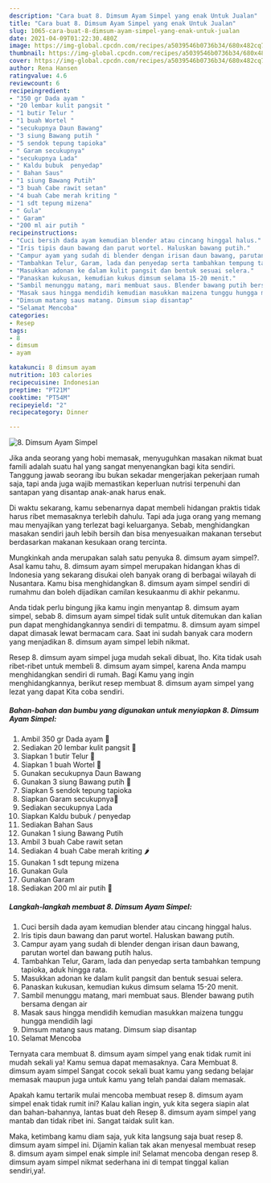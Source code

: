 ```yaml
---
description: "Cara buat 8. Dimsum Ayam Simpel yang enak Untuk Jualan"
title: "Cara buat 8. Dimsum Ayam Simpel yang enak Untuk Jualan"
slug: 1065-cara-buat-8-dimsum-ayam-simpel-yang-enak-untuk-jualan
date: 2021-04-09T01:22:30.480Z
image: https://img-global.cpcdn.com/recipes/a5039546b0736b34/680x482cq70/8-dimsum-ayam-simpel-foto-resep-utama.jpg
thumbnail: https://img-global.cpcdn.com/recipes/a5039546b0736b34/680x482cq70/8-dimsum-ayam-simpel-foto-resep-utama.jpg
cover: https://img-global.cpcdn.com/recipes/a5039546b0736b34/680x482cq70/8-dimsum-ayam-simpel-foto-resep-utama.jpg
author: Rena Hansen
ratingvalue: 4.6
reviewcount: 6
recipeingredient:
- "350 gr Dada ayam "
- "20 lembar kulit pangsit "
- "1 butir Telur "
- "1 buah Wortel "
- "secukupnya Daun Bawang"
- "3 siung Bawang putih "
- "5 sendok tepung tapioka"
- " Garam secukupnya"
- "secukupnya Lada"
- " Kaldu bubuk  penyedap"
- " Bahan Saus"
- "1 siung Bawang Putih"
- "3 buah Cabe rawit setan"
- "4 buah Cabe merah kriting "
- "1 sdt tepung mizena"
- " Gula"
- " Garam"
- "200 ml air putih "
recipeinstructions:
- "Cuci bersih dada ayam kemudian blender atau cincang hinggal halus."
- "Iris tipis daun bawang dan parut wortel. Haluskan bawang putih."
- "Campur ayam yang sudah di blender dengan irisan daun bawang, parutan wortel dan bawang putih halus."
- "Tambahkan Telur, Garam, lada dan penyedap serta tambahkan tempung tapioka, aduk hingga rata."
- "Masukkan adonan ke dalam kulit pangsit dan bentuk sesuai selera."
- "Panaskan kukusan, kemudian kukus dimsum selama 15-20 menit."
- "Sambil menunggu matang, mari membuat saus. Blender bawang putih bersama dengan air"
- "Masak saus hingga mendidih kemudian masukkan maizena tunggu hungga mendidih lagi"
- "Dimsum matang saus matang. Dimsum siap disantap"
- "Selamat Mencoba"
categories:
- Resep
tags:
- 8
- dimsum
- ayam

katakunci: 8 dimsum ayam 
nutrition: 103 calories
recipecuisine: Indonesian
preptime: "PT21M"
cooktime: "PT54M"
recipeyield: "2"
recipecategory: Dinner

---
```



![8. Dimsum Ayam Simpel](https://img-global.cpcdn.com/recipes/a5039546b0736b34/680x482cq70/8-dimsum-ayam-simpel-foto-resep-utama.jpg)

Jika anda seorang yang hobi memasak, menyuguhkan masakan nikmat buat famili adalah suatu hal yang sangat menyenangkan bagi kita sendiri. Tanggung jawab seorang ibu bukan sekadar mengerjakan pekerjaan rumah saja, tapi anda juga wajib memastikan keperluan nutrisi terpenuhi dan santapan yang disantap anak-anak harus enak.

Di waktu  sekarang, kamu sebenarnya dapat membeli hidangan praktis tidak harus ribet memasaknya terlebih dahulu. Tapi ada juga orang yang memang mau menyajikan yang terlezat bagi keluarganya. Sebab, menghidangkan masakan sendiri jauh lebih bersih dan bisa menyesuaikan makanan tersebut berdasarkan makanan kesukaan orang tercinta. 



Mungkinkah anda merupakan salah satu penyuka 8. dimsum ayam simpel?. Asal kamu tahu, 8. dimsum ayam simpel merupakan hidangan khas di Indonesia yang sekarang disukai oleh banyak orang di berbagai wilayah di Nusantara. Kamu bisa menghidangkan 8. dimsum ayam simpel sendiri di rumahmu dan boleh dijadikan camilan kesukaanmu di akhir pekanmu.

Anda tidak perlu bingung jika kamu ingin menyantap 8. dimsum ayam simpel, sebab 8. dimsum ayam simpel tidak sulit untuk ditemukan dan kalian pun dapat menghidangkannya sendiri di tempatmu. 8. dimsum ayam simpel dapat dimasak lewat bermacam cara. Saat ini sudah banyak cara modern yang menjadikan 8. dimsum ayam simpel lebih nikmat.

Resep 8. dimsum ayam simpel juga mudah sekali dibuat, lho. Kita tidak usah ribet-ribet untuk membeli 8. dimsum ayam simpel, karena Anda mampu menghidangkan sendiri di rumah. Bagi Kamu yang ingin menghidangkannya, berikut resep membuat 8. dimsum ayam simpel yang lezat yang dapat Kita coba sendiri.

<!--inarticleads1-->

##### Bahan-bahan dan bumbu yang digunakan untuk menyiapkan 8. Dimsum Ayam Simpel:

1. Ambil 350 gr Dada ayam 🐔
1. Sediakan 20 lembar kulit pangsit 🥟
1. Siapkan 1 butir Telur 🥚
1. Siapkan 1 buah Wortel 🥕
1. Gunakan secukupnya Daun Bawang
1. Gunakan 3 siung Bawang putih 🧄
1. Siapkan 5 sendok tepung tapioka
1. Siapkan  Garam secukupnya🧂
1. Sediakan secukupnya Lada
1. Siapkan  Kaldu bubuk / penyedap
1. Sediakan  Bahan Saus
1. Gunakan 1 siung Bawang Putih
1. Ambil 3 buah Cabe rawit setan
1. Sediakan 4 buah Cabe merah kriting 🌶️
1. Gunakan 1 sdt tepung mizena
1. Gunakan  Gula
1. Gunakan  Garam
1. Sediakan 200 ml air putih 🥛




<!--inarticleads2-->

##### Langkah-langkah membuat 8. Dimsum Ayam Simpel:

1. Cuci bersih dada ayam kemudian blender atau cincang hinggal halus.
1. Iris tipis daun bawang dan parut wortel. Haluskan bawang putih.
1. Campur ayam yang sudah di blender dengan irisan daun bawang, parutan wortel dan bawang putih halus.
1. Tambahkan Telur, Garam, lada dan penyedap serta tambahkan tempung tapioka, aduk hingga rata.
1. Masukkan adonan ke dalam kulit pangsit dan bentuk sesuai selera.
1. Panaskan kukusan, kemudian kukus dimsum selama 15-20 menit.
1. Sambil menunggu matang, mari membuat saus. Blender bawang putih bersama dengan air
1. Masak saus hingga mendidih kemudian masukkan maizena tunggu hungga mendidih lagi
1. Dimsum matang saus matang. Dimsum siap disantap
1. Selamat Mencoba




Ternyata cara membuat 8. dimsum ayam simpel yang enak tidak rumit ini mudah sekali ya! Kamu semua dapat memasaknya. Cara Membuat 8. dimsum ayam simpel Sangat cocok sekali buat kamu yang sedang belajar memasak maupun juga untuk kamu yang telah pandai dalam memasak.

Apakah kamu tertarik mulai mencoba membuat resep 8. dimsum ayam simpel enak tidak rumit ini? Kalau kalian ingin, yuk kita segera siapin alat dan bahan-bahannya, lantas buat deh Resep 8. dimsum ayam simpel yang mantab dan tidak ribet ini. Sangat taidak sulit kan. 

Maka, ketimbang kamu diam saja, yuk kita langsung saja buat resep 8. dimsum ayam simpel ini. Dijamin kalian tak akan menyesal membuat resep 8. dimsum ayam simpel enak simple ini! Selamat mencoba dengan resep 8. dimsum ayam simpel nikmat sederhana ini di tempat tinggal kalian sendiri,ya!.

